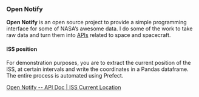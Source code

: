 ### Open Notify

**Open Notify** is an open source project to provide a 
simple programming interface for some of NASA’s awesome data. I do some 
of the work to take raw data and turn them into [APIs](http://www.makeuseof.com/tag/api-good-technology-explained/) related to space and spacecraft.



#### ISS position

For demonstration purposes, you are to extract the current position of the ISS, at certain intervals and write the coordinates in a Pandas dataframe. The entire process is  automated using Prefect. 

[Open Notify -- API Doc | ISS Current Location](http://open-notify.org/Open-Notify-API/ISS-Location-Now/)


